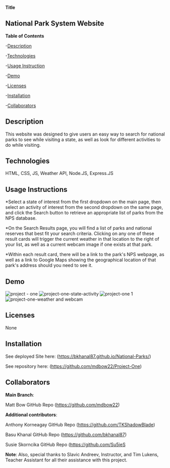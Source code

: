 **Title** 
                                                                    
## National Park System Website

**Table of Contents**

-[Description](#Description)

-[Technologies](#Technologies)

-[Usage Instruction](#Usage-Instruction)

-[Demo](#Demo)

-[Licenses](#Licenses)

-[Installation](#Installation)

-[Collaborators](#Collaborators)


## Description
                                                                  
This website was designed to give users an easy way to search for national parks to see while visiting a state, as well as look for different activities to do while visiting.

## Technologies
                                                        
HTML, CSS, JS, Weather API, Node.JS, Express.JS

## Usage Instructions
                                                              
*Select a state of interest from the first dropdown on the main page, then select an activity of interest from the second dropdown on the same page, and click the Search button to retrieve an appropriate list of parks from the NPS database. 

*On the Search Results page, you will find a list of parks and national reserves that best fit your search criteria. Clicking on any one of these result cards will trigger the current weather in that location to the right of your list, as well as a current webcam image if one exists at that park. 

*Within each result card, there will be a link to the park's NPS webpage, as well as a link to Google Maps showing the geographical location of that park's address should you need to see it.

## Demo 

![project - one](https://user-images.githubusercontent.com/87610840/141856851-2aa1ecb0-b649-4144-b4a7-edee816ab367.JPG)
![project-one-state-activity](https://user-images.githubusercontent.com/87610840/141856860-fba9a962-a801-425b-99e1-d3fad6d3cde8.JPG)
![project-one 1](https://user-images.githubusercontent.com/87610840/141856856-06240e2e-2a50-4abf-90ee-3d83b1b97e43.JPG)
![project-one-weather and webcam](https://user-images.githubusercontent.com/87610840/141856861-8952340a-a51f-486c-8be5-b918423357f1.JPG)


## Licenses                                                              

None

## Installation

See deployed Site here:  (https://bkhanal87.github.io/National-Parks/)

See repository here:  (https://github.com/mdbow22/Project-One)

## Collaborators

**Main Branch**: 

Matt Bow GitHub Repo (https://github.com/mdbow22)

**Additional contributors**: 

Anthony Korneagay GitHub Repo (https://github.com/TKShadowBlade)

 Basu Khanal GitHub Repo (https://github.com/bkhanal87)
                             
 Susie Skorncika GitHub Repo (https://github.com/Su5ieS
                             
**Note**: Also, special thanks to Slavic Andreev, Instructor, and Tim Lukens, Teacher Assistant for all their assistance with this project.
